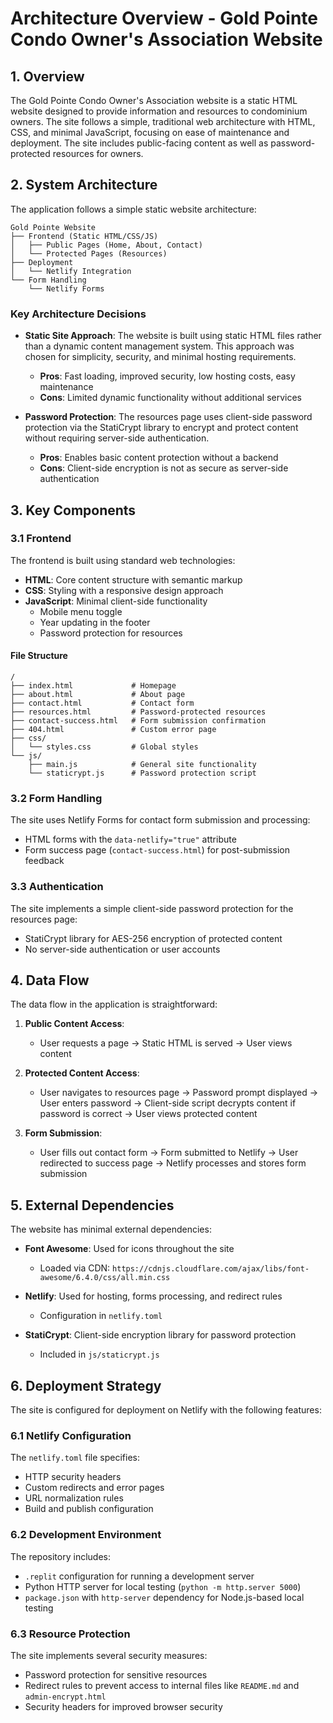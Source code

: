 # Architecture Overview - Gold Pointe Condo Owner's Association Website

## 1. Overview

The Gold Pointe Condo Owner's Association website is a static HTML website designed to provide information and resources to condominium owners. The site follows a simple, traditional web architecture with HTML, CSS, and minimal JavaScript, focusing on ease of maintenance and deployment. The site includes public-facing content as well as password-protected resources for owners.

## 2. System Architecture

The application follows a simple static website architecture:

```
Gold Pointe Website
├── Frontend (Static HTML/CSS/JS)
│   ├── Public Pages (Home, About, Contact)
│   └── Protected Pages (Resources)
├── Deployment
│   └── Netlify Integration
└── Form Handling
    └── Netlify Forms
```

### Key Architecture Decisions

- **Static Site Approach**: The website is built using static HTML files rather than a dynamic content management system. This approach was chosen for simplicity, security, and minimal hosting requirements.
  - **Pros**: Fast loading, improved security, low hosting costs, easy maintenance
  - **Cons**: Limited dynamic functionality without additional services

- **Password Protection**: The resources page uses client-side password protection via the StatiCrypt library to encrypt and protect content without requiring server-side authentication.
  - **Pros**: Enables basic content protection without a backend
  - **Cons**: Client-side encryption is not as secure as server-side authentication

## 3. Key Components

### 3.1 Frontend

The frontend is built using standard web technologies:

- **HTML**: Core content structure with semantic markup
- **CSS**: Styling with a responsive design approach
- **JavaScript**: Minimal client-side functionality
  - Mobile menu toggle
  - Year updating in the footer
  - Password protection for resources

#### File Structure

```
/
├── index.html             # Homepage
├── about.html             # About page
├── contact.html           # Contact form
├── resources.html         # Password-protected resources
├── contact-success.html   # Form submission confirmation
├── 404.html               # Custom error page
├── css/
│   └── styles.css         # Global styles
└── js/
    ├── main.js            # General site functionality
    └── staticrypt.js      # Password protection script
```

### 3.2 Form Handling

The site uses Netlify Forms for contact form submission and processing:
- HTML forms with the `data-netlify="true"` attribute
- Form success page (`contact-success.html`) for post-submission feedback

### 3.3 Authentication

The site implements a simple client-side password protection for the resources page:
- StatiCrypt library for AES-256 encryption of protected content
- No server-side authentication or user accounts

## 4. Data Flow

The data flow in the application is straightforward:

1. **Public Content Access**:
   - User requests a page → Static HTML is served → User views content

2. **Protected Content Access**:
   - User navigates to resources page → Password prompt displayed → User enters password → Client-side script decrypts content if password is correct → User views protected content

3. **Form Submission**:
   - User fills out contact form → Form submitted to Netlify → User redirected to success page → Netlify processes and stores form submission

## 5. External Dependencies

The website has minimal external dependencies:

- **Font Awesome**: Used for icons throughout the site
  - Loaded via CDN: `https://cdnjs.cloudflare.com/ajax/libs/font-awesome/6.4.0/css/all.min.css`

- **Netlify**: Used for hosting, forms processing, and redirect rules
  - Configuration in `netlify.toml`

- **StatiCrypt**: Client-side encryption library for password protection
  - Included in `js/staticrypt.js`

## 6. Deployment Strategy

The site is configured for deployment on Netlify with the following features:

### 6.1 Netlify Configuration

The `netlify.toml` file specifies:
- HTTP security headers
- Custom redirects and error pages
- URL normalization rules
- Build and publish configuration

### 6.2 Development Environment

The repository includes:
- `.replit` configuration for running a development server
- Python HTTP server for local testing (`python -m http.server 5000`)
- `package.json` with `http-server` dependency for Node.js-based local testing

### 6.3 Resource Protection

The site implements several security measures:
- Password protection for sensitive resources
- Redirect rules to prevent access to internal files like `README.md` and `admin-encrypt.html`
- Security headers for improved browser security